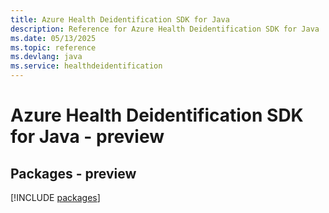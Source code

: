```yaml
---
title: Azure Health Deidentification SDK for Java
description: Reference for Azure Health Deidentification SDK for Java
ms.date: 05/13/2025
ms.topic: reference
ms.devlang: java
ms.service: healthdeidentification
---
```

# Azure Health Deidentification SDK for Java - preview
## Packages - preview
[!INCLUDE [packages](health-deidentification-index.md)]